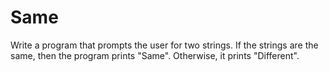 
# Same

Write a program that prompts the user for two strings. If the strings are the same, then the program prints "Same". Otherwise, it prints "Different".
